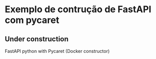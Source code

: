 # Exemplo de contrução de FastAPI com pycaret

## Under construction


FastAPI python with Pycaret (Docker constructor)

